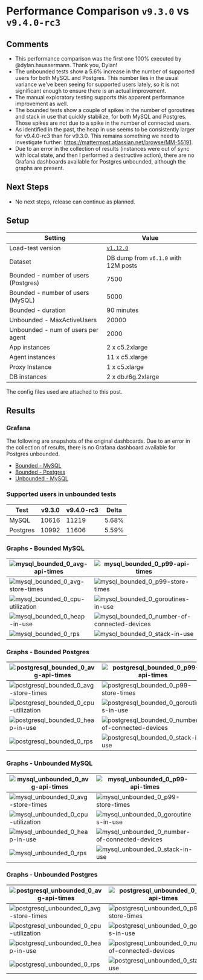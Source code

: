 # Performance Comparison `v9.3.0` vs `v9.4.0-rc3`

## Comments

  - This performance comparison was the first one 100% executed by @dylan.haussermann. Thank you, Dylan\!
  - The unbounded tests show a 5.6% increase in the number of supported users for both MySQL and Postgres. This number lies in the usual variance we've been seeing for supported users lately, so it is not significant enough to ensure there is an actual improvement.
  - The manual exploratory testing supports this apparent performance improvement as well.
  - The bounded tests show a couple of spikes in the number of goroutines and stack in use that quickly stabilize, for both MySQL and Postgres. Those spikes are not due to a spike in the number of connected users.
  - As identified in the past, the heap in use seems to be consistently larger for v9.4.0-rc3 than for v9.3.0. This remains something we need to investigate further: https://mattermost.atlassian.net/browse/MM-55191.
  - Due to an error in the collection of results (instances were out of sync with local state, and then I performed a destructive action), there are no Grafana dashboards available for Postgres unbounded, although the graphs are present.

## Next Steps

  - No next steps, release can continue as planned.

## Setup

| Setting                              | Value                                                                                   |
| ------------------------------------ | --------------------------------------------------------------------------------------- |
| Load-test version                    | [`v1.12.0`](https://github.com/mattermost/mattermost-load-test-ng/releases/tag/v1.12.0) |
| Dataset                              | DB dump from `v6.1.0` with 12M posts                                                    |
| Bounded - number of users (Postgres) | 7500                                                                                    |
| Bounded - number of users (MySQL)    | 5000                                                                                    |
| Bounded - duration                   | 90 minutes                                                                              |
| Unbounded - MaxActiveUsers           | 20000                                                                                   |
| Unbounded - num of users per agent   | 2000                                                                                    |
| App instances                        | 2 x c5.2xlarge                                                                          |
| Agent instances                      | 11 x c5.xlarge                                                                          |
| Proxy Instance                       | 1 x c5.xlarge                                                                           |
| DB instances                         | 2 x db.r6g.2xlarge                                                                      |

The config files used are attached to this post.

## Results

### Grafana

The following are snapshots of the original dashboards. Due to an error in the collection of results, there is no Grafana dashboard available for Postgres unbounded.

  - [Bounded - MySQL](https://snapshots.raintank.io/dashboard/snapshot/Gq5nXbKUOOvHm5yQfuOdc8lpIONQrMEI)
  - [Bounded - Postgres](https://snapshots.raintank.io/dashboard/snapshot/8rKA5RXopXyRM41DIS7sDbLkbo8QELvA)
  - [Unbounded - MySQL](https://snapshots.raintank.io/dashboard/snapshot/x2DqaV7KH3D2LeyBJa50qlDpNuUXXhfw)

### Supported users in unbounded tests

| Test     | v9.3.0 | v9.4.0-rc3 | Delta |
| -------- | ------ | ---------- | ----- |
| MySQL    | 10616  | 11219      | 5.68% |
| Postgres | 10992  | 11606      | 5.59% |

### Graphs - Bounded MySQL

| ![mysql_bounded_0_avg-api-times](graphs/mysql_bounded_0_avg-api-times.png) | ![mysql_bounded_0_p99-api-times](graphs/mysql_bounded_0_p99-api-times.png) |
| --- | ---|
| ![mysql_bounded_0_avg-store-times](graphs/mysql_bounded_0_avg-store-times.png) | ![mysql_bounded_0_p99-store-times](graphs/mysql_bounded_0_p99-store-times.png) |
| ![mysql_bounded_0_cpu-utilization](graphs/mysql_bounded_0_cpu-utilization.png) | ![mysql_bounded_0_goroutines-in-use](graphs/mysql_bounded_0_goroutines-in-use.png) |
| ![mysql_bounded_0_heap-in-use](graphs/mysql_bounded_0_heap-in-use.png) | ![mysql_bounded_0_number-of-connected-devices](graphs/mysql_bounded_0_number-of-connected-devices.png) |
| ![mysql_bounded_0_rps](graphs/mysql_bounded_0_rps.png) | ![mysql_bounded_0_stack-in-use](graphs/mysql_bounded_0_stack-in-use.png) |

### Graphs - Bounded Postgres

| ![postgresql_bounded_0_avg-api-times](graphs/postgresql_bounded_0_avg-api-times.png) | ![postgresql_bounded_0_p99-api-times](graphs/postgresql_bounded_0_p99-api-times.png) |
| --- | ---|
| ![postgresql_bounded_0_avg-store-times](graphs/postgresql_bounded_0_avg-store-times.png) | ![postgresql_bounded_0_p99-store-times](graphs/postgresql_bounded_0_p99-store-times.png) |
| ![postgresql_bounded_0_cpu-utilization](graphs/postgresql_bounded_0_cpu-utilization.png) | ![postgresql_bounded_0_goroutines-in-use](graphs/postgresql_bounded_0_goroutines-in-use.png) |
| ![postgresql_bounded_0_heap-in-use](graphs/postgresql_bounded_0_heap-in-use.png) | ![postgresql_bounded_0_number-of-connected-devices](graphs/postgresql_bounded_0_number-of-connected-devices.png) |
| ![postgresql_bounded_0_rps](graphs/postgresql_bounded_0_rps.png) | ![postgresql_bounded_0_stack-in-use](graphs/postgresql_bounded_0_stack-in-use.png) |

### Graphs - Unbounded MySQL

| ![mysql_unbounded_0_avg-api-times](graphs/mysql_unbounded_0_avg-api-times.png)     | ![mysql_unbounded_0_p99-api-times](graphs/mysql_unbounded_0_p99-api-times.png)                             |
| --- | --- |
| ![mysql_unbounded_0_avg-store-times](graphs/mysql_unbounded_0_avg-store-times.png) | ![mysql_unbounded_0_p99-store-times](graphs/mysql_unbounded_0_p99-store-times.png)                         |
| ![mysql_unbounded_0_cpu-utilization](graphs/mysql_unbounded_0_cpu-utilization.png) | ![mysql_unbounded_0_goroutines-in-use](graphs/mysql_unbounded_0_goroutines-in-use.png)                     |
| ![mysql_unbounded_0_heap-in-use](graphs/mysql_unbounded_0_heap-in-use.png)         | ![mysql_unbounded_0_number-of-connected-devices](graphs/mysql_unbounded_0_number-of-connected-devices.png) |
| ![mysql_unbounded_0_rps](graphs/mysql_unbounded_0_rps.png)                         | ![mysql_unbounded_0_stack-in-use](graphs/mysql_unbounded_0_stack-in-use.png)                               |


### Graphs - Unbounded Postgres

| ![postgresql_unbounded_0_avg-api-times](graphs/postgresql_unbounded_0_avg-api-times.png)     | ![postgresql_unbounded_0_p99-api-times](graphs/postgresql_unbounded_0_p99-api-times.png)                             |
| --- | ---|
| ![postgresql_unbounded_0_avg-store-times](graphs/postgresql_unbounded_0_avg-store-times.png) | ![postgresql_unbounded_0_p99-store-times](graphs/postgresql_unbounded_0_p99-store-times.png)                         |
| ![postgresql_unbounded_0_cpu-utilization](graphs/postgresql_unbounded_0_cpu-utilization.png) | ![postgresql_unbounded_0_goroutines-in-use](graphs/postgresql_unbounded_0_goroutines-in-use.png)                     |
| ![postgresql_unbounded_0_heap-in-use](graphs/postgresql_unbounded_0_heap-in-use.png)         | ![postgresql_unbounded_0_number-of-connected-devices](graphs/postgresql_unbounded_0_number-of-connected-devices.png) |
| ![postgresql_unbounded_0_rps](graphs/postgresql_unbounded_0_rps.png)                         | ![postgresql_unbounded_0_stack-in-use](graphs/postgresql_unbounded_0_stack-in-use.png)                               |
